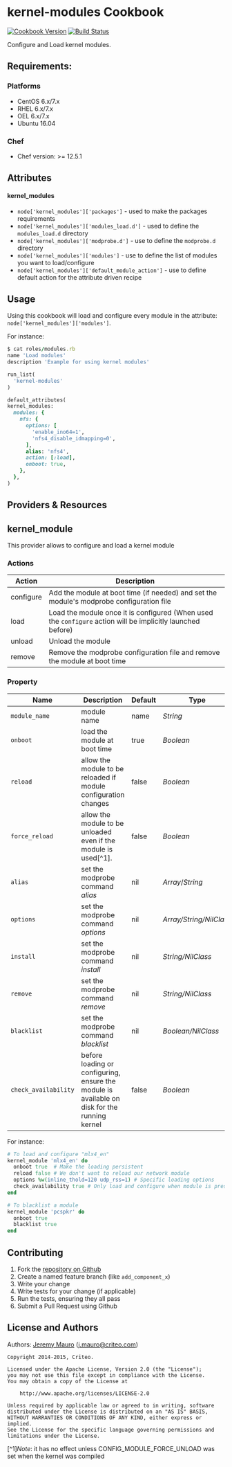kernel-modules Cookbook
=======================

[![Cookbook Version][cookbook_version]][cookbook]
[![Build Status][build_status]][build_status]

Configure and Load kernel modules.

Requirements:
-------------
### Platforms
* CentOS 6.x/7.x
* RHEL 6.x/7.x
* OEL 6.x/7.x
* Ubuntu 16.04

### Chef
* Chef version: >= 12.5.1

Attributes
----------
#### kernel_modules
* `node['kernel_modules']['packages']` - used to make the packages requirements
* `node['kernel_modules']['modules_load.d']` - used to define the `modules_load.d` directory
* `node['kernel_modules']['modprobe.d']` - use to define the `modprobe.d` directory
* `node['kernel_modules']['modules']` - use to define the list of modules you want to load/configure
* `node['kernel_modules']['default_module_action']` - use to define default action for the attribute driven recipe

Usage
-----
Using this cookbook will load and configure every module in the attribute: `node['kernel_modules']['modules']`.

For instance:
``` ruby
$ cat roles/modules.rb
name 'Load modules'
description 'Example for using kernel modules'

run_list(
  'kernel-modules'
)

default_attributes(
kernel_modules:
  modules: {
    nfs: {
      options: [
        'enable_ino64=1',
        'nfs4_disable_idmapping=0',
      ],
      alias: 'nfs4',
      action: [:load],
      onboot: true,
    },
  },
)
```
Providers & Resources
---------------------
## kernel_module
This provider allows to configure and load a kernel module

### Actions
Action   | Description
---------|---------------------------
configure | Add the module at boot time (if needed) and set the module's modprobe configuration file
load | Load the module once it is configured (When used the `configure` action will be implicitly launched before)
unload| Unload the module
remove| Remove the modprobe configuration file and remove the module at boot time

### Property
Name | Description | Default| Type
-----|-------------|--------|-----
`module_name`| module name| name |_String_
`onboot`| load the module at boot time| true| _Boolean_
`reload`| allow the module to be reloaded if module configuration changes| false| _Boolean_
`force_reload`| allow the module to be unloaded even if the module is used[^1]. | false | _Boolean_
`alias`| set the modprobe command _alias_| nil| _Array_/_String_
`options`| set the modprobe command _options_| nil| _Array/String/NilClass_
`install`| set the modprobe command _install_| nil| _String/NilClass_
`remove`| set the modprobe command _remove_| nil| _String/NilClass_
`blacklist`| set the modprobe command _blacklist_| nil| _Boolean/NilClass_
`check_availability`| before loading or configuring, ensure the module is available on disk for the running kernel| false| _Boolean_

For instance:
``` ruby
# To load and configure "mlx4_en"
kernel_module 'mlx4_en' do
  onboot true  # Make the loading persistent
  reload false # We don't want to reload our network module
  options %w(inline_thold=120 udp_rss=1) # Specific loading options
  check_availability true # Only load and configure when module is present
end

# To blacklist a module
kernel_module 'pcspkr' do
  onboot true
  blacklist true
end
```
Contributing
------------
1. Fork the [repository on Github][repository]
2. Create a named feature branch (like `add_component_x`)
3. Write your change
4. Write tests for your change (if applicable)
5. Run the tests, ensuring they all pass
6. Submit a Pull Request using Github


License and Authors
-------------------
Authors: [Jeremy Mauro][author] (<j.mauro@criteo.com>)

```text
Copyright 2014-2015, Criteo.

Licensed under the Apache License, Version 2.0 (the "License");
you may not use this file except in compliance with the License.
You may obtain a copy of the License at

    http://www.apache.org/licenses/LICENSE-2.0

Unless required by applicable law or agreed to in writing, software
distributed under the License is distributed on an "AS IS" BASIS,
WITHOUT WARRANTIES OR CONDITIONS OF ANY KIND, either express or implied.
See the License for the specific language governing permissions and
limitations under the License.
```
[^1]*Note*: it has no effect unless CONFIG_MODULE_FORCE_UNLOAD was set when the kernel was compiled

[author]:                   https://github.com/jmauro
[repository]:               https://github.com/criteo-cookbooks/kernel-modules
[build_status]:             https://img.shields.io/github/actions/workflow/status/criteo-cookbooks/kernel-modules/criteo-cookbooks-ci.yml
[cookbook_version]:         https://img.shields.io/cookbook/v/kernel-modules.svg
[cookbook]:                 https://supermarket.chef.io/cookbooks/kernel-modules
